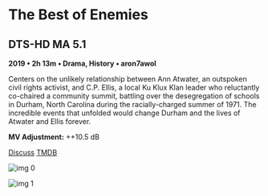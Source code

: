 # The Best of Enemies

## DTS-HD MA 5.1

**2019 • 2h 13m • Drama, History • aron7awol**

Centers on the unlikely relationship between Ann Atwater, an outspoken civil rights activist, and C.P. Ellis, a local Ku Klux Klan leader who reluctantly co-chaired a community summit, battling over the desegregation of schools in Durham, North Carolina during the racially-charged summer of 1971. The incredible events that unfolded would change Durham and the lives of Atwater and Ellis forever.

**MV Adjustment:** ++10.5 dB

[Discuss](https://www.avsforum.com/threads/bass-eq-for-filtered-movies.2995212/post-58266120)  [TMDB](458131)

![img 0](https://i.imgur.com/vCflPgy.jpg)

![img 1](https://i.imgur.com/wjk5DbS.png)

